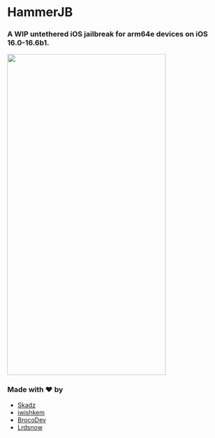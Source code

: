 # HammerJB
### A WIP untethered iOS jailbreak for arm64e devices on iOS 16.0-16.6b1.

<img src="https://hammerjb.skadz.online/src/img/14ProMax_HammerJB_BW.png" width="362.5" height="734">

### Made with :heart: by
 - [Skadz](https://github.com/skadz108)
 - [iwishkem](https://github.com/iwishkem)
 - [BrocoDev](https://github.com/Broco8Dev)
 - [Lrdsnow](https://github.com/Lrdsnow)
